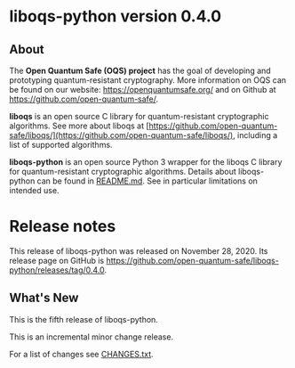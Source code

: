 liboqs-python version 0.4.0
===========================

About
-----

The **Open Quantum Safe (OQS) project** has the goal of developing and prototyping quantum-resistant cryptography. More information on OQS can be found on our website: https://openquantumsafe.org/ and on Github at https://github.com/open-quantum-safe/.  

**liboqs** is an open source C library for quantum-resistant cryptographic algorithms. See more about liboqs at [https://github.com/open-quantum-safe/liboqs/](https://github.com/open-quantum-safe/liboqs/), including a list of supported algorithms.

**liboqs-python** is an open source Python 3 wrapper for the liboqs C library for quantum-resistant cryptographic algorithms. Details about liboqs-python can be found in [README.md](https://github.com/open-quantum-safe/liboqs-python/blob/main/README.md). See in particular limitations on intended use.

Release notes
=============

This release of liboqs-python was released on November 28, 2020. Its release page on GitHub is https://github.com/open-quantum-safe/liboqs-python/releases/tag/0.4.0.

What's New
----------

This is the fifth release of liboqs-python.

This is an incremental minor change release.

For a list of changes see [CHANGES.txt](https://github.com/open-quantum-safe/liboqs-python/blob/main/CHANGES.txt).
